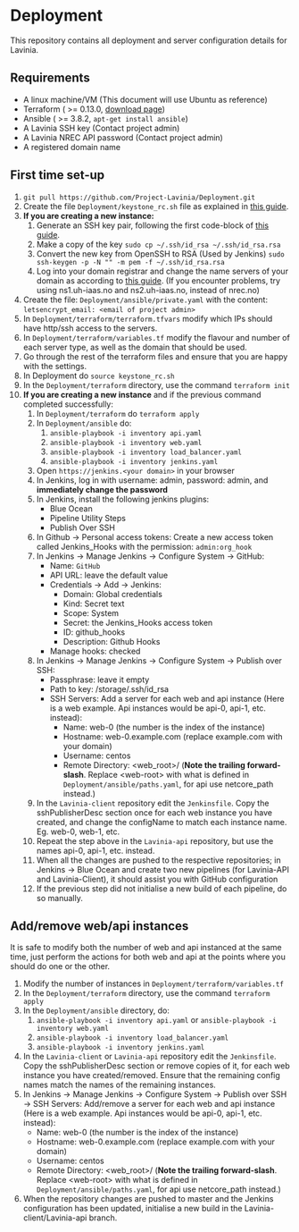 # Deployment
This repository contains all deployment and server configuration details for Lavinia.

## Requirements
 <!--- I think terraform grabs this client automatically, but not sure.
 - Openstack client ( >= 5.3.1, `pip3 install python-openstackclient`)
  -->
 - A linux machine/VM (This document will use Ubuntu as reference)
 - Terraform ( >= 0.13.0, [download page](https://www.terraform.io/downloads.html))
 - Ansible ( >= 3.8.2, `apt-get install ansible`)
 - A Lavinia SSH key (Contact project admin)
 - A Lavinia NREC API password (Contact project admin)
 - A registered domain name

## First time set-up
1. `git pull https://github.com/Project-Lavinia/Deployment.git`
2. Create the file `Deployment/keystone_rc.sh` file as explained in [this guide](https://docs.nrec.no/api.html#using-the-cli-tools).
3. **If you are creating a new instance:**
    1. Generate an SSH key pair, following the first code-block of [this guide](https://docs.nrec.no/create-virtual-machine.html#importing-an-existing-key).
    2. Make a copy of the key `sudo cp ~/.ssh/id_rsa ~/.ssh/id_rsa.rsa`
    3. Convert the new key from OpenSSH to RSA (Used by Jenkins) `sudo ssh-keygen -p -N "" -m pem -f ~/.ssh/id_rsa.rsa`
    4. Log into your domain registrar and change the name servers of your domain as according to [this guide](https://docs.nrec.no/dns.html#when-to-use-the-dns-service). (If you encounter problems, try using ns1.uh-iaas.no and ns2.uh-iaas.no, instead of nrec.no)
4. Create the file: `Deployment/ansible/private.yaml` with the content: `letsencrypt_email: <email of project admin>`
5. In `Deployment/terraform/terraform.tfvars` modify which IPs should have http/ssh access to the servers.
6. In `Deployment/terraform/variables.tf` modify the flavour and number of each server type, as well as the domain that should be used.
7. Go through the rest of the terraform files and ensure that you are happy with the settings.
8. In Deployment do `source keystone_rc.sh`
9. In the `Deployment/terraform` directory, use the command `terraform init`
10. **If you are creating a new instance** and if the previous command completed successfully:
    1. In `Deployment/terraform` do `terraform apply`
    2. In `Deployment/ansible` do:
        1. `ansible-playbook -i inventory api.yaml`
        2. `ansible-playbook -i inventory web.yaml`
        3. `ansible-playbook -i inventory load_balancer.yaml`
        4. `ansible-playbook -i inventory jenkins.yaml`
    3. Open `https://jenkins.<your domain>` in your browser
    4. In Jenkins, log in with username: admin, password: admin, and **immediately change the password**
    5. In Jenkins, install the following jenkins plugins:
        * Blue Ocean
        * Pipeline Utility Steps
        * Publish Over SSH
    6. In Github -> Personal access tokens: Create a new access token called Jenkins_Hooks with the permission: `admin:org_hook`
    7. In Jenkins -> Manage Jenkins -> Configure System -> GitHub:
        * Name: `GitHub`
        * API URL: leave the default value
        * Credentials -> Add -> Jenkins:
            * Domain: Global credentials
            * Kind: Secret text
            * Scope: System
            * Secret: the Jenkins_Hooks access token
            * ID: github_hooks
            * Description: Github Hooks
        * Manage hooks: checked
    8. In Jenkins -> Manage Jenkins -> Configure System -> Publish over SSH:
        * Passphrase: leave it empty
        * Path to key: /storage/.ssh/id_rsa
        * SSH Servers: Add a server for each web and api instance (Here is a web example. Api instances would be api-0, api-1, etc. instead):
            * Name: web-0 (the number is the index of the instance)
            * Hostname: web-0.example.com (replace example.com with your domain)
            * Username: centos
            * Remote Directory: \<web_root>/ (**Note the trailing forward-slash**. Replace \<web-root> with what is defined in `Deployment/ansible/paths.yaml`, for api use netcore_path instead.)
    9. In the `Lavinia-client` repository edit the `Jenkinsfile`. Copy the sshPublisherDesc section once for each web instance you have created, and change the configName to match each instance name. Eg. web-0, web-1, etc.
    10. Repeat the step above in the `Lavinia-api` repository, but use the names api-0, api-1, etc. instead.
    11. When all the changes are pushed to the respective repositories; in Jenkins -> Blue Ocean and create two new pipelines (for Lavinia-API and Lavinia-Client), it should assist you with GitHub configuration
    12. If the previous step did not initialise a new build of each pipeline, do so manually.
    


## Add/remove web/api instances
It is safe to modify both the number of web and api instanced at the same time, just perform the actions for both web and api at the points where you should do one or the other.

1. Modify the number of instances in `Deployment/terraform/variables.tf`
2. In the `Deployment/terraform` directory, use the command `terraform apply`
3. In the `Deployment/ansible` directory, do:
    1. `ansible-playbook -i inventory api.yaml` or `ansible-playbook -i inventory web.yaml`
    2. `ansible-playbook -i inventory load_balancer.yaml`
    3. `ansible-playbook -i inventory jenkins.yaml`
6. In the `Lavinia-client` or `Lavinia-api` repository edit the `Jenkinsfile`. Copy the sshPublisherDesc section or remove copies of it, for each web instance you have created/removed. Ensure that the remaining config names match the names of the remaining instances.
7. In Jenkins -> Manage Jenkins -> Configure System -> Publish over SSH -> SSH Servers: Add/remove a server for each web and api instance (Here is a web example. Api instances would be api-0, api-1, etc. instead):
    * Name: web-0 (the number is the index of the instance)
    * Hostname: web-0.example.com (replace example.com with your domain)
    * Username: centos
    * Remote Directory: \<web_root>/ (**Note the trailing forward-slash**. Replace \<web-root> with what is defined in `Deployment/ansible/paths.yaml`, for api use netcore_path instead.)
8. When the repository changes are pushed to master and the Jenkins configuration has been updated, initialise a new build in the Lavinia-client/Lavinia-api branch.